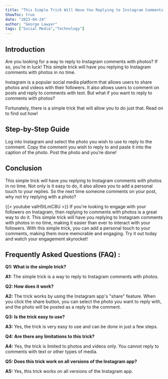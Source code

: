 ```yaml
---
title: "This Simple Trick Will Have You Replying to Instagram Comments with Photos in No Time!"
ShowToc: true 
date: "2023-04-24"
author: "George Lawyer" 
tags: ["Social Media","Technology"]
---
```

## Introduction

Are you looking for a way to reply to Instagram comments with photos? If so, you’re in luck! This simple trick will have you replying to Instagram comments with photos in no time.

Instagram is a popular social media platform that allows users to share photos and videos with their followers. It also allows users to comment on posts and reply to comments with text. But what if you want to reply to comments with photos?

Fortunately, there is a simple trick that will allow you to do just that. Read on to find out how!

## Step-by-Step Guide

Log into Instagram and select the photo you wish to use to reply to the comment. Copy the comment you wish to reply to and paste it into the caption of the photo. Post the photo and you’re done!

## Conclusion

This simple trick will have you replying to Instagram comments with photos in no time. Not only is it easy to do, it also allows you to add a personal touch to your replies. So the next time someone comments on your post, why not try replying with a photo?

{{< youtube vaIH5tLmC8U >}} 
If you're looking to engage with your followers on Instagram, then replying to comments with photos is a great way to do it. This simple trick will have you replying to Instagram comments with photos in no time, making it easier than ever to interact with your followers. With this simple trick, you can add a personal touch to your comments, making them more memorable and engaging. Try it out today and watch your engagement skyrocket!

## Frequently Asked Questions (FAQ) :
**Q1: What is the simple trick?**

**A1:** The simple trick is a way to reply to Instagram comments with photos. 

**Q2: How does it work?**

**A2:** The trick works by using the Instagram app's "share" feature. When you click the share button, you can select the photo you want to reply with, and the photo will be posted as a reply to the comment. 

**Q3: Is the trick easy to use?**

**A3:** Yes, the trick is very easy to use and can be done in just a few steps. 

**Q4: Are there any limitations to this trick?**

**A4:** Yes, the trick is limited to photos and videos only. You cannot reply to comments with text or other types of media. 

**Q5: Does this trick work on all versions of the Instagram app?**

**A5:** Yes, this trick works on all versions of the Instagram app.


